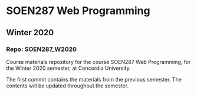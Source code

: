 # SOEN287 Web Programming
## Winter 2020
### Repo: SOEN287_W2020

Course materials repository for the course SOEN287 Web Programming, for the Winter 2020 semester, 
at Concordia University.

The first commit contains the materials from the previous semester. The contents will be updated 
throughout the semester.